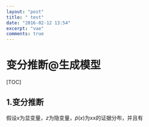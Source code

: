 ```yaml
---
layout: "post"
title: " test"
date: "2016-02-12 13:54"
excerpt: "vae"
comments: true
---
```

# 变分推断@生成模型

[TOC]



## 1.变分推断

假设$x$为显变量，$z$为隐变量，$\widetilde p(x)$为xx的证据分布，并且有

